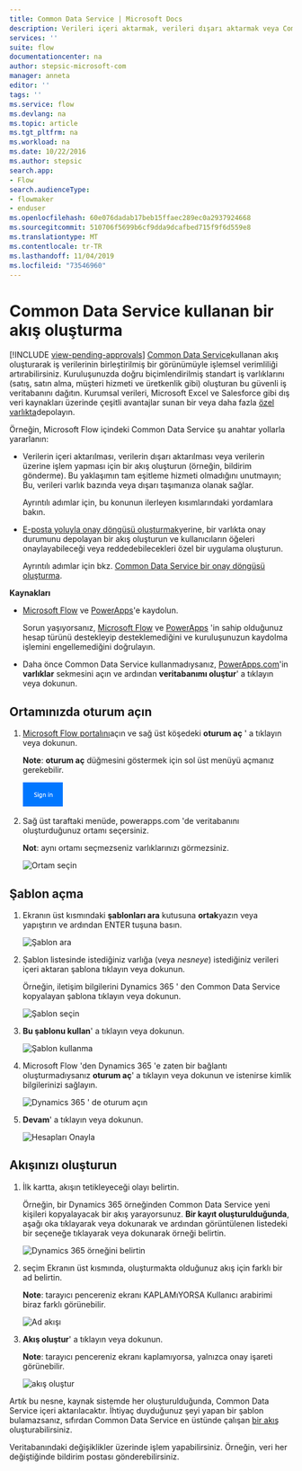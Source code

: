 ```yaml
---
title: Common Data Service | Microsoft Docs
description: Verileri içeri aktarmak, verileri dışarı aktarmak veya Common Data Service onay oluşturmak için bir akış oluşturun.
services: ''
suite: flow
documentationcenter: na
author: stepsic-microsoft-com
manager: anneta
editor: ''
tags: ''
ms.service: flow
ms.devlang: na
ms.topic: article
ms.tgt_pltfrm: na
ms.workload: na
ms.date: 10/22/2016
ms.author: stepsic
search.app:
- Flow
search.audienceType:
- flowmaker
- enduser
ms.openlocfilehash: 60e076dadab17beb15ffaec289ec0a2937924668
ms.sourcegitcommit: 510706f5699b6cf9dda9dcafbed715f9f6d559e8
ms.translationtype: MT
ms.contentlocale: tr-TR
ms.lasthandoff: 11/04/2019
ms.locfileid: "73546960"
---
```

# <a name="create-a-flow-that-uses-the-common-data-service"></a>Common Data Service kullanan bir akış oluşturma
[!INCLUDE [view-pending-approvals](includes/cc-rebrand.md)]
[Common Data Service](https://powerapps.microsoft.com/tutorials/data-platform-intro/)kullanan akış oluşturarak iş verilerinin birleştirilmiş bir görünümüyle işlemsel verimliliği artırabilirsiniz. Kuruluşunuzda doğru biçimlendirilmiş standart iş varlıklarını (satış, satın alma, müşteri hizmeti ve üretkenlik gibi) oluşturan bu güvenli iş veritabanını dağıtın. Kurumsal verileri, Microsoft Excel ve Salesforce gibi dış veri kaynakları üzerinde çeşitli avantajlar sunan bir veya daha fazla [özel varlıkta](https://powerapps.microsoft.com/tutorials/data-platform-create-entity/)depolayın.

Örneğin, Microsoft Flow içindeki Common Data Service şu anahtar yollarla yararlanın:

* Verilerin içeri aktarılması, verilerin dışarı aktarılması veya verilerin üzerine işlem yapması için bir akış oluşturun (örneğin, bildirim gönderme). Bu yaklaşımın tam eşitleme hizmeti olmadığını unutmayın; Bu, verileri varlık bazında veya dışarı taşımanıza olanak sağlar.
  
    Ayrıntılı adımlar için, bu konunun ilerleyen kısımlarındaki yordamlara bakın.
* [E-posta yoluyla onay döngüsü oluşturmak](wait-for-approvals.md)yerine, bir varlıkta onay durumunu depolayan bir akış oluşturun ve kullanıcıların öğeleri onaylayabileceği veya reddedebilecekleri özel bir uygulama oluşturun.
  
    Ayrıntılı adımlar için bkz. [Common Data Service bir onay döngüsü oluşturma](common-data-model-approve.md).

**Kaynakları**

* [Microsoft Flow](https://flow.microsoft.com) ve [PowerApps](https://web.powerapps.com)'e kaydolun.
  
    Sorun yaşıyorsanız, [Microsoft Flow](sign-up-sign-in.md) ve [PowerApps](https://powerapps.microsoft.com/tutorials/signup-for-powerapps/) 'in sahip olduğunuz hesap türünü destekleyip desteklemediğini ve kuruluşunuzun kaydolma işlemini engellemediğini doğrulayın.
* Daha önce Common Data Service kullanmadıysanız, [PowerApps.com](https://web.powerapps.com/#/entities)'in **varlıklar** sekmesini açın ve ardından **veritabanımı oluştur**' a tıklayın veya dokunun.

## <a name="sign-in-to-your-environment"></a>Ortamınızda oturum açın
1. [Microsoft Flow portalını](https://flow.microsoft.com)açın ve sağ üst köşedeki **oturum aç** ' a tıklayın veya dokunun.
   
    **Note**: **oturum aç** düğmesini göstermek için sol üst menüyü açmanız gerekebilir.
   
    ![Oturum Aç](./media/common-data-model-intro/signin-flow.png)
2. Sağ üst taraftaki menüde, powerapps.com 'de veritabanını oluşturduğunuz ortamı seçersiniz.
   
    **Not**: aynı ortamı seçmezseniz varlıklarınızı görmezsiniz.
   
    ![Ortam seçin](./media/common-data-model-intro/select-environment.png)

## <a name="open-a-template"></a>Şablon açma
1. Ekranın üst kısmındaki **şablonları ara** kutusuna **ortak**yazın veya yapıştırın ve ardından ENTER tuşuna basın.
   
    ![Şablon ara](./media/common-data-model-intro/template-search.png)
2. Şablon listesinde istediğiniz varlığa (veya *nesneye*) istediğiniz verileri içeri aktaran şablona tıklayın veya dokunun.
   
    Örneğin, iletişim bilgilerini Dynamics 365 ' den Common Data Service kopyalayan şablona tıklayın veya dokunun.
   
    ![Şablon seçin](./media/common-data-model-intro/choose-template.png)
3. **Bu şablonu kullan**' a tıklayın veya dokunun.
   
    ![Şablon kullanma](./media/common-data-model-intro/use-template.png)
4. Microsoft Flow 'den Dynamics 365 'e zaten bir bağlantı oluşturmadıysanız **oturum aç**' a tıklayın veya dokunun ve istenirse kimlik bilgilerinizi sağlayın.
   
    ![Dynamics 365 ' de oturum açın](./media/common-data-model-intro/dynamics-signin.png)
5. **Devam**' a tıklayın veya dokunun.
   
    ![Hesapları Onayla](./media/common-data-model-intro/confirm-accounts.png)

## <a name="build-your-flow"></a>Akışınızı oluşturun
1. İlk kartta, akışın tetikleyeceği olayı belirtin.
   
    Örneğin, bir Dynamics 365 örneğinden Common Data Service yeni kişileri kopyalayacak bir akış yarayorsunuz. **Bir kayıt oluşturulduğunda**, aşağı oka tıklayarak veya dokunarak ve ardından görüntülenen listedeki bir seçeneğe tıklayarak veya dokunarak örneği belirtin.
   
    ![Dynamics 365 örneğini belirtin](./media/common-data-model-intro/specify-instance.png)
2. seçim Ekranın üst kısmında, oluşturmakta olduğunuz akış için farklı bir ad belirtin.
   
    **Note**: tarayıcı pencereniz ekranı KAPLAMıYORSA Kullanıcı arabirimi biraz farklı görünebilir.
   
    ![Ad akışı](./media/common-data-model-intro/name-flow.png)
3. **Akış oluştur**' a tıklayın veya dokunun.
   
    **Note**: tarayıcı pencereniz ekranı kaplamıyorsa, yalnızca onay işareti görünebilir.
   
    ![akış oluştur](./media/common-data-model-intro/create-flow.png)

Artık bu nesne, kaynak sistemde her oluşturulduğunda, Common Data Service içeri aktarılacaktır. İhtiyaç duyduğunuz şeyi yapan bir şablon bulamazsanız, sıfırdan Common Data Service en üstünde çalışan [bir akış](get-started-logic-flow.md) oluşturabilirsiniz.

Veritabanındaki değişiklikler üzerinde işlem yapabilirsiniz. Örneğin, veri her değiştiğinde bildirim postası gönderebilirsiniz.

